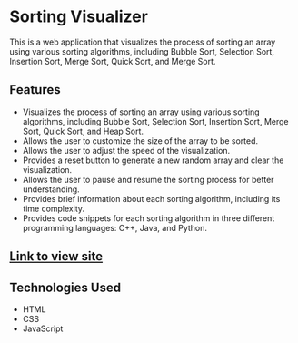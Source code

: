 # Sorting Visualizer

This is a web application that visualizes the process of sorting an array using various sorting algorithms, including Bubble Sort, Selection Sort, Insertion Sort, Merge Sort, Quick Sort, and Merge Sort.

## Features

- Visualizes the process of sorting an array using various sorting algorithms, including Bubble Sort, Selection Sort, Insertion Sort, Merge Sort, Quick Sort, and Heap Sort.
- Allows the user to customize the size of the array to be sorted.
- Allows the user to adjust the speed of the visualization.
- Provides a reset button to generate a new random array and clear the visualization.
- Allows the user to pause and resume the sorting process for better understanding.
- Provides brief information about each sorting algorithm, including its time complexity.
- Provides code snippets for each sorting algorithm in three different programming languages: C++, Java, and Python.

## [Link to view site](https://2abhyudaymishra.github.io/sorting-visualizer/)

## Technologies Used

- HTML
- CSS
- JavaScript
